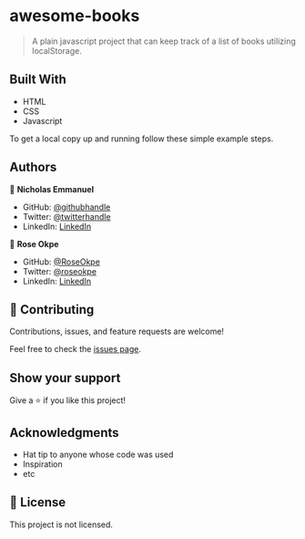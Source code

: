 # awesome-books

> A plain javascript project that can keep track of a list of books utilizing localStorage.

## Built With

- HTML
- CSS
- Javascript

To get a local copy up and running follow these simple example steps.

## Authors

👤 **Nicholas Emmanuel**

- GitHub: [@githubhandle](https://github.com/NickEmma)
- Twitter: [@twitterhandle](https://twitter.com/techieEmma)
- LinkedIn: [LinkedIn](https://linkedin.com/in/nicholas-emmanuel-6b9775207)

👤 **Rose Okpe**

- GitHub: [@RoseOkpe](https://github.com/roseokpe)
- Twitter: [@roseokpe](https://twitter.com/roseokpe)
- LinkedIn: [LinkedIn](https://linkedin.com/in/roseokpe-0334b5177//)

## 🤝 Contributing

Contributions, issues, and feature requests are welcome!

Feel free to check the [issues page](../../issues/).

## Show your support

Give a ⭐️ if you like this project!

## Acknowledgments

- Hat tip to anyone whose code was used
- Inspiration
- etc

## 📝 License

This project is not licensed.
